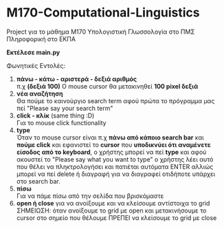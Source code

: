 # M170-Computational-Linguistics
Project για το μάθημα Μ170 Υπολογιστική Γλωσσολογία στο ΠΜΣ Πληροφορική στο ΕΚΠΑ

**Εκτέλεσε main.py**

Φωνητικές Εντολές:
   1) **πάνω - κάτω - αριστερά - δεξιά αριθμός** <br> π.χ **(δεξιά 100)**
       Ο mouse cursor θα μετακινηθεί **100 pixel δεξιά**
   2) **νέα αναζήτηση** <br>
       Θα πούμε το καινούργιο search term αφού πρώτα το πρόγραμμα μας πεί "Please say your search term"
   3) **click - κλίκ** (same thing :D) <br>
       Για το mouse click functionality
   5) **type** <br>
      Όταν το mouse cursor είναι π.χ **πάνω από κάποιο search bar** και **πούμε click** και εφανιστεί το **cursor**
      που **υποδικνύει ότι αναμένετε είσοδος από το keyboard**, ο χρήστης μπορεί να πεί **type** και αφού ακουστεί το "Please say what you want to type"
      ο χρήστης λέει αυτό που θέλει να πληκτρολογήσει και πατιέται αυτόματα ENTER αλλιώς μπορεί να πεί delete ή διαγραφή για να διαγραφεί 
      οτιδήποτε υπάρχει στο search bar.
   6) **πίσω** <br>
      Για να πάμε πίσω από την σελίδα που βρισκόμαστε
   7) **open ή close** για να ανοίξουμε και να κλείσουμε αντίστοιχα το grid ΣΗΜΕΙΩΣΗ: όταν ανοίξουμε το grid με open και μετακινήσουμε το cursor στο σημείο που θέλουμε ΠΡΕΠΕΙ να κλείσουμε το grid με close
